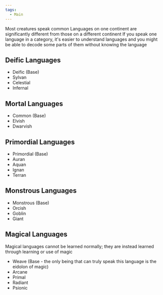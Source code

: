 ```yaml
---
tags:
  - Main
---
```

Most creatures speak common
Languages on one continent are significantly different from those on a different continent
If you speak one language in a category, it's easier to understand languages and you might be able to decode some parts of them without knowing the language
## Deific Languages
- Deific (Base)
- Sylvan
- Celestial
- Infernal
## Mortal Languages
- Common (Base)
- Elvish
- Dwarvish
## Primordial Languages
- Primordial (Base)
- Auran
- Aquan
- Ignan
- Terran
## Monstrous Languages
- Monstrous (Base)
- Orcish
- Goblin
- Giant
## Magical Languages
Magical languages cannot be learned normally; they are instead learned through learning or use of magic
- Weave (Base - the only being that can truly speak this language is the eidolon of magic)
- Arcane
- Primal
- Radiant
- Psionic